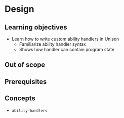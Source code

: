 # Design

## Learning objectives

- Learn how to write custom ability handlers in Unison
  - Familiarize ability handler syntax
  - Shows how handler can contain program state

## Out of scope

## Prerequisites

## Concepts

- `ability-handlers`
